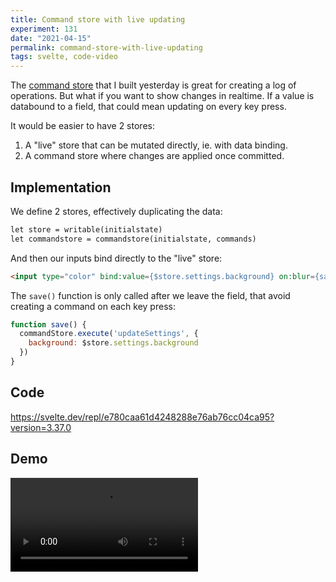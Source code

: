 ```yaml
---
title: Command store with live updating
experiment: 131
date: "2021-04-15"
permalink: command-store-with-live-updating
tags: svelte, code-video
---
```


The [command store](/posts/command-store) that I built yesterday is great for creating a log of operations. But what if you want to show changes in realtime. If a value is databound to a field, that could mean updating on every key press.

It would be easier to have 2 stores:

1. A "live" store that can be mutated directly, ie. with data binding.
2. A command store where changes are applied once committed.

## Implementation

We define 2 stores, effectively duplicating the data:

```html
let store = writable(initialstate)
let commandstore = commandstore(initialstate, commands)
```

And then our inputs bind directly to the "live" store:

```html
<input type="color" bind:value={$store.settings.background} on:blur={save}/>
```

The `save()` function is only called after we leave the field, that avoid creating a command on each key press:

```javascript
function save() {
  commandStore.execute('updateSettings', {
    background: $store.settings.background
  })
}
```

## Code

https://svelte.dev/repl/e780caa61d4248288e76ab76cc04ca95?version=3.37.0

## Demo

<video src="https://res.cloudinary.com/dzwnkx0mk/video/upload/v1618467945/1000experiments.dev/command-store-with-realtime-update_i7kyyx.mp4" controls/>

## Notes

- What happens if `on:blur` hasn't fired yet, and the user closes the tab. Currenty, that change in lost.
